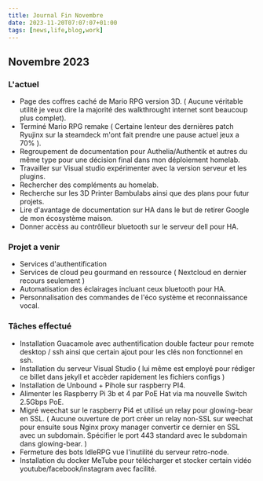 ```yaml
---
title: Journal Fin Novembre
date: 2023-11-20T07:07:07+01:00
tags: [news,life,blog,work]
---
```

## Novembre 2023

### L'actuel

* Page des coffres caché de Mario RPG version 3D. ( Aucune véritable utilité je veux dire la majorité des walkthrought internet sont beaucoup plus complet).
* Terminé Mario RPG remake ( Certaine lenteur des dernières patch Ryujinx sur la steamdeck m'ont fait prendre une pause actuel jeux a 70% ).
* Regroupement de documentation pour Authelia/Authentik et autres du même type pour une décision final dans mon déploiement homelab.
* Travailler sur Visual studio expérimenter avec la version serveur et les plugins.
* Rechercher des compléments au homelab.
* Recherche sur les 3D Printer Bambulabs ainsi que des plans pour futur projets.
* Lire d'avantage de documentation sur HA dans le but de retirer Google de mon écosystème maison.
* Donner accèss au contrôlleur bluetooth sur le serveur dell pour HA.

### Projet a venir

* Services d'authentification
* Services de cloud peu gourmand en ressource ( Nextcloud en dernier recours seulement )
* Automatisation des éclairages incluant ceux bluetooth pour HA.
* Personnalisation des commandes de l'éco système et reconnaissance vocal.

### Tâches effectué

* Installation Guacamole avec authentification double facteur pour remote desktop / ssh ainsi que certain ajout pour les clés non fonctionnel en ssh.
* Installation du serveur Visual Studio ( lui même est employé pour rédiger ce billet dans jekyll et accèder rapidement les fichiers configs )
* Installation de Unbound + Pihole sur raspberry PI4.
* Alimenter les Raspberry Pi 3b et 4 par PoE Hat via ma nouvelle Switch 2.5Gbps PoE.
* Migré weechat sur le raspberry Pi4 et utilisé un relay pour glowing-bear en SSL. ( Aucune ouverture de port créer un relay non-SSL sur weechat pour ensuite sous Nginx proxy manager convertir ce dernier en SSL avec un subdomain. Spécifier le port 443 standard avec le subdomain dans glowing-bear. )
* Fermeture des bots IdleRPG vue l'inutilité du serveur retro-node.
* Installation du docker MeTube pour télécharger et stocker certain vidéo youtube/facebook/instagram avec facilité.
